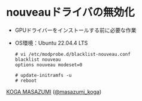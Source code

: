 # nouveauドライバの無効化
- GPUドライバーをインストールする前に必要な作業
- OS環境：Ubuntu 22.04.4 LTS

      # vi /etc/modprobe.d/blacklist-nouveau.conf 
      blacklist nouveau
      options nouveau modeset=0
      
      # update-initramfs -u
      # reboot

[KOGA MASAZUMI](https://www.amazon.co.jp/stores/%E5%8F%A4%E8%B3%80%E6%94%BF%E7%B4%94/author/B0725M9C6T) ([@masazumi_koga](https://x.com/masazumi_koga))
